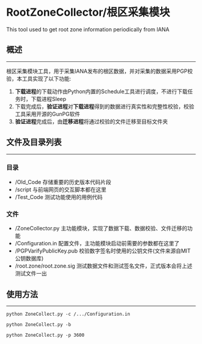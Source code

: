 # RootZoneCollector/根区采集模块

This tool used to get root zone information periodically from IANA
    
   
## 概述
-----
根区采集模块工具，用于采集IANA发布的根区数据，并对采集的数据采用PGP校验，本工具实现了以下功能:
   
1. **下载进程**的下载动作由Python内置的Schedule工具进行调度，不进行下载任务时，下载进程Sleep
2. 下载完成后，**验证进程**对**下载进程**得到的数据进行真实性和完整性校验，校验工具采用开源的GunPG软件
3. **验证进程**完成后，由**迁移进程**将通过校验的文件迁移至目标文件夹

## 文件及目录列表
-----
### 目录
   
+ /Old_Code
	存储重要的历史版本代码片段
+ /script
	与前端网页的交互脚本都在这里
+ /Test_Code
	测试功能使用的用例代码
   
### 文件
   
+ /ZoneCollector.py
	主功能模块，实现了数据下载、数据校验、文件迁移的功能
+ /Configuration.in
	配置文件，主功能模块启动前需要的参数都在这里了
+ /PGPVarifyPublicKey.pub
	校验数字签名时使用的公钥文件(文件来源自MIT公钥数据库)
+ /root.zone/root.zone.sig
	测试数据文件和测试签名文件，正式版本会将上述测试文件一出
   
## 使用方法
---
	python ZoneCollect.py -c /.../Configuration.in

	python ZoneCollect.py -b
	
	python ZoneCollect.py -p 3600

